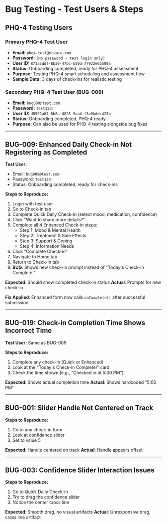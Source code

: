 # Bug Testing - Test Users & Steps

## PHQ-4 Testing Users

### Primary PHQ-4 Test User
- **Email:** `phq4-test@novara.com`
- **Password:** `(No password - test login only)`
- **User ID:** `871a5ddf-8b30-47bc-b50d-77922e6b509a`
- **Status:** Onboarding completed, ready for PHQ-4 assessment
- **Purpose:** Testing PHQ-4 smart scheduling and assessment flow
- **Sample Data:** 3 days of check-ins for realistic testing

### Secondary PHQ-4 Test User (BUG-009)
- **Email:** `bug009@test.com`
- **Password:** `Test123!`
- **User ID:** `d8592a8f-6b8a-4828-9aa4-f3a0bddc423b`
- **Status:** Onboarding completed, PHQ-4 ready
- **Purpose:** Can also be used for PHQ-4 testing alongside bug fixes

---

## BUG-009: Enhanced Daily Check-in Not Registering as Completed

**Test User:**
- Email: `bug009@test.com`
- Password: `Test123!`
- Status: Onboarding completed, ready for check-ins

**Steps to Reproduce:**
1. Login with test user
2. Go to Check-in tab
3. Complete Quick Daily Check-in (select mood, medication, confidence)
4. Click "Want to share more details?"
5. Complete all 4 Enhanced Check-in steps:
   - Step 1: Mood & Mental Health
   - Step 2: Treatment & Side Effects  
   - Step 3: Support & Coping
   - Step 4: Information Needs
6. Click "Complete Check-in"
7. Navigate to Home tab
8. Return to Check-in tab
9. **BUG**: Shows new check-in prompt instead of "Today's Check-in Complete!"

**Expected**: Should show completed check-in status
**Actual**: Prompts for new check-in

**Fix Applied**: Enhanced form now calls `onComplete()` after successful submission

---

## BUG-019: Check-in Completion Time Shows Incorrect Time

**Test User:** Same as BUG-009

**Steps to Reproduce:**
1. Complete any check-in (Quick or Enhanced)
2. Look at the "Today's Check-in Complete!" card
3. Check the time shown (e.g., "Checked in at 5:00 PM")

**Expected**: Shows actual completion time
**Actual**: Shows hardcoded "5:00 PM"

---

## BUG-001: Slider Handle Not Centered on Track

**Steps to Reproduce:**
1. Go to any check-in form
2. Look at confidence slider
3. Set to value 5

**Expected**: Handle centered on track
**Actual**: Handle appears offset

---

## BUG-003: Confidence Slider Interaction Issues

**Steps to Reproduce:**
1. Go to Quick Daily Check-in
2. Try to drag the confidence slider
3. Notice the center cross line

**Expected**: Smooth drag, no visual artifacts
**Actual**: Unresponsive drag, cross line artifact